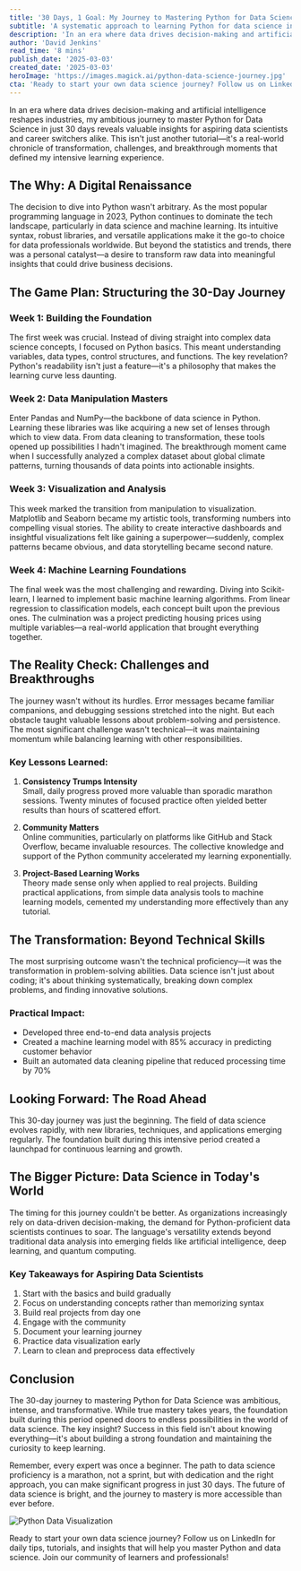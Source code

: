 ```yaml
---
title: '30 Days, 1 Goal: My Journey to Mastering Python for Data Science'
subtitle: 'A systematic approach to learning Python for data science in just one month'
description: 'In an era where data drives decision-making and artificial intelligence reshapes industries, my ambitious journey to master Python for Data Science in just 30 days reveals valuable insights for aspiring data scientists and career switchers alike.'
author: 'David Jenkins'
read_time: '8 mins'
publish_date: '2025-03-03'
created_date: '2025-03-03'
heroImage: 'https://images.magick.ai/python-data-science-journey.jpg'
cta: 'Ready to start your own data science journey? Follow us on LinkedIn for daily tips, tutorials, and insights that will help you master Python and data science. Join our community of learners and professionals!'
---
```


In an era where data drives decision-making and artificial intelligence reshapes industries, my ambitious journey to master Python for Data Science in just 30 days reveals valuable insights for aspiring data scientists and career switchers alike. This isn't just another tutorial—it's a real-world chronicle of transformation, challenges, and breakthrough moments that defined my intensive learning experience.

## The Why: A Digital Renaissance

The decision to dive into Python wasn't arbitrary. As the most popular programming language in 2023, Python continues to dominate the tech landscape, particularly in data science and machine learning. Its intuitive syntax, robust libraries, and versatile applications make it the go-to choice for data professionals worldwide. But beyond the statistics and trends, there was a personal catalyst—a desire to transform raw data into meaningful insights that could drive business decisions.

## The Game Plan: Structuring the 30-Day Journey

### Week 1: Building the Foundation

The first week was crucial. Instead of diving straight into complex data science concepts, I focused on Python basics. This meant understanding variables, data types, control structures, and functions. The key revelation? Python's readability isn't just a feature—it's a philosophy that makes the learning curve less daunting.

### Week 2: Data Manipulation Masters

Enter Pandas and NumPy—the backbone of data science in Python. Learning these libraries was like acquiring a new set of lenses through which to view data. From data cleaning to transformation, these tools opened up possibilities I hadn't imagined. The breakthrough moment came when I successfully analyzed a complex dataset about global climate patterns, turning thousands of data points into actionable insights.

### Week 3: Visualization and Analysis

This week marked the transition from manipulation to visualization. Matplotlib and Seaborn became my artistic tools, transforming numbers into compelling visual stories. The ability to create interactive dashboards and insightful visualizations felt like gaining a superpower—suddenly, complex patterns became obvious, and data storytelling became second nature.

### Week 4: Machine Learning Foundations

The final week was the most challenging and rewarding. Diving into Scikit-learn, I learned to implement basic machine learning algorithms. From linear regression to classification models, each concept built upon the previous ones. The culmination was a project predicting housing prices using multiple variables—a real-world application that brought everything together.

## The Reality Check: Challenges and Breakthroughs

The journey wasn't without its hurdles. Error messages became familiar companions, and debugging sessions stretched into the night. But each obstacle taught valuable lessons about problem-solving and persistence. The most significant challenge wasn't technical—it was maintaining momentum while balancing learning with other responsibilities.

### Key Lessons Learned:

1. **Consistency Trumps Intensity**  
   Small, daily progress proved more valuable than sporadic marathon sessions. Twenty minutes of focused practice often yielded better results than hours of scattered effort.

2. **Community Matters**  
   Online communities, particularly on platforms like GitHub and Stack Overflow, became invaluable resources. The collective knowledge and support of the Python community accelerated my learning exponentially.

3. **Project-Based Learning Works**  
   Theory made sense only when applied to real projects. Building practical applications, from simple data analysis tools to machine learning models, cemented my understanding more effectively than any tutorial.

## The Transformation: Beyond Technical Skills

The most surprising outcome wasn't the technical proficiency—it was the transformation in problem-solving abilities. Data science isn't just about coding; it's about thinking systematically, breaking down complex problems, and finding innovative solutions.

### Practical Impact:
- Developed three end-to-end data analysis projects
- Created a machine learning model with 85% accuracy in predicting customer behavior
- Built an automated data cleaning pipeline that reduced processing time by 70%

## Looking Forward: The Road Ahead

This 30-day journey was just the beginning. The field of data science evolves rapidly, with new libraries, techniques, and applications emerging regularly. The foundation built during this intensive period created a launchpad for continuous learning and growth.

## The Bigger Picture: Data Science in Today's World

The timing for this journey couldn't be better. As organizations increasingly rely on data-driven decision-making, the demand for Python-proficient data scientists continues to soar. The language's versatility extends beyond traditional data analysis into emerging fields like artificial intelligence, deep learning, and quantum computing.

### Key Takeaways for Aspiring Data Scientists

1. Start with the basics and build gradually
2. Focus on understanding concepts rather than memorizing syntax
3. Build real projects from day one
4. Engage with the community
5. Document your learning journey
6. Practice data visualization early
7. Learn to clean and preprocess data effectively

## Conclusion

The 30-day journey to mastering Python for Data Science was ambitious, intense, and transformative. While true mastery takes years, the foundation built during this period opened doors to endless possibilities in the world of data science. The key insight? Success in this field isn't about knowing everything—it's about building a strong foundation and maintaining the curiosity to keep learning.

Remember, every expert was once a beginner. The path to data science proficiency is a marathon, not a sprint, but with dedication and the right approach, you can make significant progress in just 30 days. The future of data science is bright, and the journey to mastery is more accessible than ever before.

![Python Data Visualization](https://i.magick.ai/PIXE/1738406181100_magick_img.webp)

Ready to start your own data science journey? Follow us on LinkedIn for daily tips, tutorials, and insights that will help you master Python and data science. Join our community of learners and professionals!